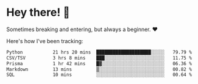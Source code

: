 # Hey there! 👋
Sometimes breaking and entering, but always a beginner. ❤️

Here's how I've been tracking:
<!--START_SECTION:waka-->

```txt
Python           21 hrs 20 mins  ████████████████████░░░░░   79.79 %
CSV/TSV          3 hrs 8 mins    ███░░░░░░░░░░░░░░░░░░░░░░   11.75 %
Prisma           1 hr 42 mins    █▓░░░░░░░░░░░░░░░░░░░░░░░   06.36 %
Markdown         13 mins         ▒░░░░░░░░░░░░░░░░░░░░░░░░   00.82 %
SQL              10 mins         ░░░░░░░░░░░░░░░░░░░░░░░░░   00.64 %
```

<!--END_SECTION:waka-->
